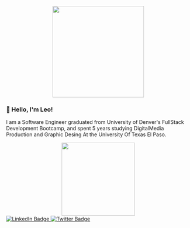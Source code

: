 
<div id="header" align="center">
  <img src="https://media.giphy.com/media/Qo2dupDib32rkTY4hX/giphy.gif" width="250"/>
</div>

###  👋 Hello, I'm Leo!

I am a Software Engineer graduated from University of Denver's FullStack Development Bootcamp, and spent 5 years studying DigitalMedia Production and Graphic Desing At the University Of Texas El Paso.

<div id="header" align="center">
  <img src="https://media.giphy.com/media/5eLDrEaRGHegx2FeF2/giphy.gif" width="200"/>
</div>

<div id="badges">
  <a href="[your-linkedin-URL](https://www.linkedin.com/in/ileoaguirre/)">
    <img src="https://img.shields.io/badge/LinkedIn-blue?style=for-the-badge&logo=linkedin&logoColor=white" alt="LinkedIn Badge"/>
  </a>
  <a href="your-twitter-URL">
    <img src="https://img.shields.io/badge/My Portfolio-Green?style=for-the-badge&logo=twitter&logoColor=white" alt="Twitter Badge"/>
  </a>
 </div>
<div id="badges">
 <img src="https://komarev.com/ghpvc/?username=izaaaqk&style=flat-square&color=blue" alt=""/>
</div>



<!--
**izaaaqk/izaaaqk** is a ✨ _special_ ✨ repository because its `README.md` (this file) appears on your GitHub profile.

Here are some ideas to get you started:

- 🔭 I’m currently working on ...
- 🌱 I’m currently learning ...
- 👯 I’m looking to collaborate on ...
- 🤔 I’m looking for help with ...
- 💬 Ask me about ...
- 📫 How to reach me: ...
- 😄 Pronouns: ...
- ⚡ Fun fact: ...
-->
